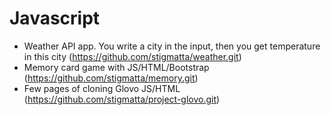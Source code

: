 # Javascript
- Weather API app. You write a city in the input, then you get temperature in this city (https://github.com/stigmatta/weather.git)
- Memory card game with JS/HTML/Bootstrap (https://github.com/stigmatta/memory.git)
- Few pages of cloning Glovo JS/HTML (https://github.com/stigmatta/project-glovo.git)
